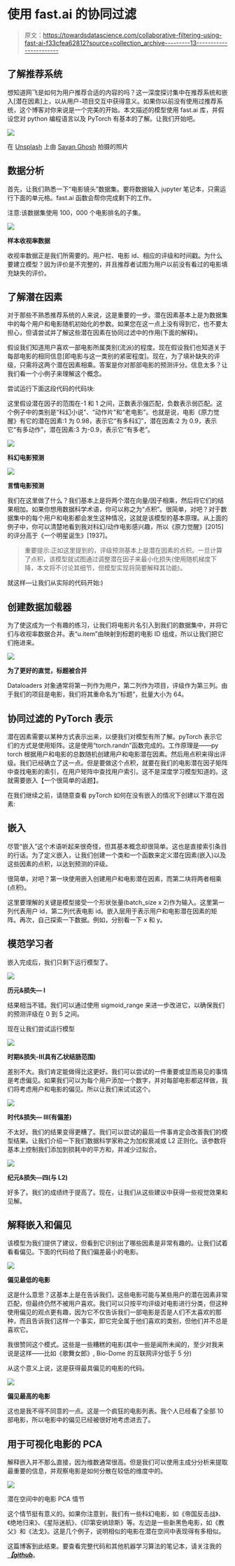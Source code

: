 # 使用 fast.ai 的协同过滤

> 原文：<https://towardsdatascience.com/collaborative-filtering-using-fast-ai-f33cfea62812?source=collection_archive---------13----------------------->

## 了解推荐系统

想知道网飞是如何为用户推荐合适的内容的吗？这一深度探讨集中在推荐系统和嵌入[潜在因素]上，以从用户-项目交互中获得意义。如果你以前没有使用过推荐系统，这个博客对你来说是一个完美的开始。本文描述的模型使用 fast.ai 库，并假设您对 python 编程语言以及 PyTorch 有基本的了解。让我们开始吧。

![](img/bac21eca80a5bb7950dbf3aceb24eb29.png)

在 [Unsplash](https://unsplash.com?utm_source=medium&utm_medium=referral) 上由 [Sayan Ghosh](https://unsplash.com/@7th_verse?utm_source=medium&utm_medium=referral) 拍摄的照片

## 数据分析

首先，让我们熟悉一下“电影镜头”数据集。要将数据输入 jupyter 笔记本，只需运行下面的单元格。fast.ai 函数会帮你完成剩下的工作。

注意:该数据集使用 100，000 个电影排名的子集。

![](img/3065b3bc8d0bc1dd78448da1c8eff794.png)

**样本收视率数据**

收视率数据正是我们所需要的。用户栏、电影 id、相应的评级和时间戳。为什么要建立模型？因为评价是不完整的，并且推荐者试图为用户以前没有看过的电影填充缺失的评价。

## 了解潜在因素

对于那些不熟悉推荐系统的人来说，这是重要的一步。潜在因素基本上是为数据集中的每个用户和电影随机初始化的参数。如果您在这一点上没有得到它，也不要太担心，但请尝试并了解这些潜在因素在协同过滤中的作用(下面的解释)。

假设我们知道用户喜欢一部电影所属类别(流派)的程度。现在假设我们也知道关于每部电影的相同信息[即电影与这一类别的紧密程度]。现在，为了填补缺失的评级，只需将这两个潜在因素相乘。答案是你对那部电影的预测评分。信息太多？让我们看一个小例子来理解这个概念。

尝试运行下面这段代码的代码块:

这里假设潜在因子的范围在-1 和 1 之间，正数表示强匹配，负数表示弱匹配。这个例子中的类别是“科幻小说”、“动作片”和“老电影”。也就是说，电影《原力觉醒》有它的潜在因素:1 为 0.98，表示它“有多科幻”，潜在因素:2 为 0.9，表示它“有多动作”，潜在因素:3 为-0.9，表示它“有多老”。

![](img/a44b608df91ac76e4b90d55be629748b.png)

**科幻电影预测**

![](img/f59bee1f295700e91787954a122a424e.png)

**言情电影预测**

我们在这里做了什么？我们基本上是将两个潜在向量/因子相乘，然后将它们的结果相加。如果你想用数据科学术语，你可以称之为“点积”。很简单，对吧？对于数据集中的每个用户和电影都会发生这种情况，这就是该模型的基本原理。从上面的例子中，你可以清楚地看到我对科幻/动作电影感兴趣，所以《原力觉醒》[2015]的评分高于《一个明星诞生》[1937]。

> 重要提示:正如这里提到的，评级预测基本上是潜在因素的点积。一旦计算了点积，该模型就试图通过调整潜在因子来最小化损失(使用随机梯度下降，本文将不讨论其细节，但模型实现将简要解释其功能)。

就这样—让我们从实际的代码开始:)

## 创建数据加载器

为了使这成为一个有趣的练习，让我们将电影片名引入到我们的数据集中，并将它们与收视率数据合并。表“u.item”由映射到标题的电影 ID 组成，所以让我们把它们拖进来。

![](img/c53580879a401bdf4849c69f5c0540fc.png)

**为了更好的直觉，标题被合并**

Dataloaders 对象通常将第一列作为用户，第二列作为项目，评级作为第三列。由于我们的项目是电影，我们将其重命名为“标题”，批量大小为 64。

## 协同过滤的 PyTorch 表示

潜在因素需要以某种方式表示出来，以便我们对模型有所了解。pyTorch 表示它们的方式是使用矩阵。这是使用“torch.randn”函数完成的。工作原理是——py torch 根据用户和电影的总数随机创建用户和电影潜在因素。然后用点积来得出评级。我们已经确立了这一点。但是要做这个点积，就要在我们的电影潜在因子矩阵中查找电影的索引，在用户矩阵中查找用户索引。这不是深度学习模型知道的。这就需要嵌入【一个很简单的话题】。

在我们继续之前，请随意查看 pyTorch 如何在没有嵌入的情况下创建以下潜在因素:

## 嵌入

尽管“嵌入”这个术语听起来很奇怪，但其基本概念却很简单。这也是直接索引条目的行话。为了定义嵌入，让我们创建一个类和一个函数来定义潜在因素(嵌入)以及这些因素的点积，以达到预测的评级。

很简单，对吧？第一块使用嵌入创建用户和电影潜在因素，而第二块将两者相乘(点积)。

这里要理解的关键是模型接受一个形状张量(batch_size x 2)作为输入。这里第一列代表用户 id，第二列代表电影 id。嵌入层用于表示用户和电影潜在因素的矩阵。再次，自己探索一下数据。例如，分别看一下 x 和 y。

## 模范学习者

嵌入完成后，我们只剩下运行模型了。

![](img/ab41e70424a7b6328087facd38a44efe.png)

**历元&损失— I**

结果相当不错。我们可以通过使用 sigmoid_range 来进一步改进它，以确保我们的预测评级在 0 到 5 之间。

现在让我们尝试运行模型

![](img/2f693830ec10d25aceaf92872a59b224.png)

**时期&损失-II(具有乙状结肠范围)**

差别不大。我们肯定能做得比这更好。我们可以尝试的一件重要或显而易见的事情是考虑偏见。如果我们可以为每个用户添加一个数字，并对每部电影都这样做，我们将考虑用户和电影的偏见。所以让我们来试试这个。

![](img/435b74202d1c38d44f9e3b7c81d14cda.png)

**时代&损失— III(有偏差)**

不太好。我们的结果变得更糟了。我们可以尝试的最后一件事肯定会改善我们的模型结果。让我们介绍一下我们数据科学家称之为加权衰减或 L2 正则化。该参数将基本上控制我们添加到损耗中的平方和，并减少过拟合。

![](img/b0a66c5af1e28d29f7a7d840f805c247.png)

**纪元&损失—四(与 L2)**

好多了。我们的成绩终于提高了。现在，让我们从这些建议中获得一些视觉效果和见解。

## 解释嵌入和偏见

该模型为我们提供了建议，但看到它识别出了哪些因素是非常有趣的。让我们试着看看偏见。下面的代码给了我们偏差最小的电影。

![](img/f2c11fd26899eaac5d56249246dff054.png)

**偏见最低的电影**

这是什么意思？这基本上是在告诉我们，这些电影可能与某些用户的潜在因素非常匹配，但最终仍然不被用户喜欢。我们可以只按平均评级对电影进行分类，但这种使用偏见的观点更有趣，因为它不仅告诉我们一部电影是否是人们不太喜欢的那种，而且告诉我们这样一个事实，即它完全属于他们喜欢的类别，但他们并不总是喜欢它。

我很赞同这个模式。这些是一些糟糕的电影(其中一些是闻所未闻的，至少对我来说是这样——比如《歌舞女郎》, Bio-Dome 的互联网评分低于 5 分)

从这个意义上说，这是获得最具偏见的电影的代码。

![](img/cf133b136bdc1b3c3acb434e4869e312.png)

**偏见最高的电影**

这也是我不得不同意的一点。这是一个疯狂的电影列表。我个人已经看了全部 10 部电影，所以电影中的偏见已经被很好地考虑进去了。

## 用于可视化电影的 PCA

解释嵌入并不那么直接，因为维数通常很高。但是我们可以使用主成分分析来提取最重要的信息，并观察电影是如何分散在较低的维度中的。

![](img/f0f44e5dcd8535129dbbee0b40bb6320.png)

潜在空间中的电影 PCA 情节

这个情节挺有意义的。如果你注意到，我们有一些科幻电影，如《帝国反击战》、《绝地归来》、《星际迷航》、《印第安纳琼斯》等。左边是一些新黑色电影，如《教父》和《法戈》。这是几个例子，说明相似的电影在潜在空间中表现得有多相似。

这篇博客到此结束。要查看完整代码和其他机器学习算法的笔记本，请关注我的[***【github***](https://github.com/the-mean-square)。